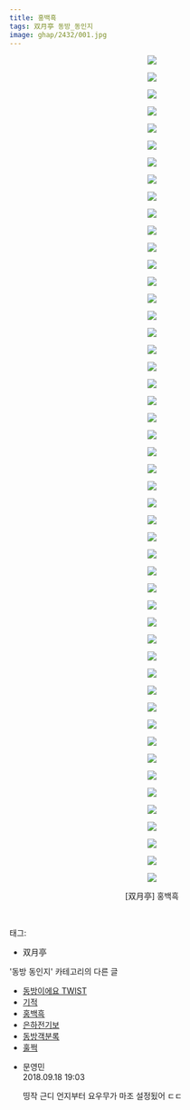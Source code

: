```yaml
---
title: 홍백흑
tags: 双月亭 동방_동인지
image: ghap/2432/001.jpg
---
```

<div class="article">
<p style="text-align: center; clear: none; float: none;"><img src="{{ site.nasurl }}/ghap/2432/001.jpg"/></p>
<p style="text-align: center; clear: none; float: none;"><img src="{{ site.nasurl }}/ghap/2432/002.jpg"/></p>
<p style="text-align: center; clear: none; float: none;"><img src="{{ site.nasurl }}/ghap/2432/003.jpg"/></p>
<p style="text-align: center; clear: none; float: none;"><img src="{{ site.nasurl }}/ghap/2432/004.jpg"/></p>
<p style="text-align: center; clear: none; float: none;"><img src="{{ site.nasurl }}/ghap/2432/005.jpg"/></p>
<p style="text-align: center; clear: none; float: none;"><img src="{{ site.nasurl }}/ghap/2432/006.jpg"/></p>
<p style="text-align: center; clear: none; float: none;"><img src="{{ site.nasurl }}/ghap/2432/007.jpg"/></p>
<p style="text-align: center; clear: none; float: none;"><img src="{{ site.nasurl }}/ghap/2432/008.jpg"/></p>
<p style="text-align: center; clear: none; float: none;"><img src="{{ site.nasurl }}/ghap/2432/009.jpg"/></p>
<p style="text-align: center; clear: none; float: none;"><img src="{{ site.nasurl }}/ghap/2432/010.jpg"/></p>
<p style="text-align: center; clear: none; float: none;"><img src="{{ site.nasurl }}/ghap/2432/011.jpg"/></p>
<p style="text-align: center; clear: none; float: none;"><img src="{{ site.nasurl }}/ghap/2432/012.jpg"/></p>
<p style="text-align: center; clear: none; float: none;"><img src="{{ site.nasurl }}/ghap/2432/013.jpg"/></p>
<p style="text-align: center; clear: none; float: none;"><img src="{{ site.nasurl }}/ghap/2432/014.jpg"/></p>
<p style="text-align: center; clear: none; float: none;"><img src="{{ site.nasurl }}/ghap/2432/015.jpg"/></p>
<p style="text-align: center; clear: none; float: none;"><img src="{{ site.nasurl }}/ghap/2432/016.jpg"/></p>
<p style="text-align: center; clear: none; float: none;"><img src="{{ site.nasurl }}/ghap/2432/017.jpg"/></p>
<p style="text-align: center; clear: none; float: none;"><img src="{{ site.nasurl }}/ghap/2432/018.jpg"/></p>
<p style="text-align: center; clear: none; float: none;"><img src="{{ site.nasurl }}/ghap/2432/019.jpg"/></p>
<p style="text-align: center; clear: none; float: none;"><img src="{{ site.nasurl }}/ghap/2432/020.jpg"/></p>
<p style="text-align: center; clear: none; float: none;"><img src="{{ site.nasurl }}/ghap/2432/021.jpg"/></p>
<p style="text-align: center; clear: none; float: none;"><img src="{{ site.nasurl }}/ghap/2432/022.jpg"/></p>
<p style="text-align: center; clear: none; float: none;"><img src="{{ site.nasurl }}/ghap/2432/023.jpg"/></p>
<p style="text-align: center; clear: none; float: none;"><img src="{{ site.nasurl }}/ghap/2432/024.jpg"/></p>
<p style="text-align: center; clear: none; float: none;"><img src="{{ site.nasurl }}/ghap/2432/025.jpg"/></p>
<p style="text-align: center; clear: none; float: none;"><img src="{{ site.nasurl }}/ghap/2432/026.jpg"/></p>
<p style="text-align: center; clear: none; float: none;"><img src="{{ site.nasurl }}/ghap/2432/027.jpg"/></p>
<p style="text-align: center; clear: none; float: none;"><img src="{{ site.nasurl }}/ghap/2432/028.jpg"/></p>
<p style="text-align: center; clear: none; float: none;"><img src="{{ site.nasurl }}/ghap/2432/029.jpg"/></p>
<p style="text-align: center; clear: none; float: none;"><img src="{{ site.nasurl }}/ghap/2432/030.jpg"/></p>
<p style="text-align: center; clear: none; float: none;"><img src="{{ site.nasurl }}/ghap/2432/031.jpg"/></p>
<p style="text-align: center; clear: none; float: none;"><img src="{{ site.nasurl }}/ghap/2432/032.jpg"/></p>
<p style="text-align: center; clear: none; float: none;"><img src="{{ site.nasurl }}/ghap/2432/033.jpg"/></p>
<p style="text-align: center; clear: none; float: none;"><img src="{{ site.nasurl }}/ghap/2432/034.jpg"/></p>
<p style="text-align: center; clear: none; float: none;"><img src="{{ site.nasurl }}/ghap/2432/035.jpg"/></p>
<p style="text-align: center; clear: none; float: none;"><img src="{{ site.nasurl }}/ghap/2432/036.jpg"/></p>
<p style="text-align: center; clear: none; float: none;"><img src="{{ site.nasurl }}/ghap/2432/037.jpg"/></p>
<p style="text-align: center; clear: none; float: none;"><img src="{{ site.nasurl }}/ghap/2432/038.jpg"/></p>
<p style="text-align: center; clear: none; float: none;"><img src="{{ site.nasurl }}/ghap/2432/039.jpg"/></p>
<p style="text-align: center; clear: none; float: none;"><img src="{{ site.nasurl }}/ghap/2432/040.jpg"/></p>
<p style="text-align: center; clear: none; float: none;"><img src="{{ site.nasurl }}/ghap/2432/041.jpg"/></p>
<p style="text-align: center; clear: none; float: none;"><img src="{{ site.nasurl }}/ghap/2432/042.jpg"/></p>
<p style="text-align: center; clear: none; float: none;"><img src="{{ site.nasurl }}/ghap/2432/043.jpg"/></p>
<p style="text-align: center; clear: none; float: none;"><img src="{{ site.nasurl }}/ghap/2432/044.jpg"/></p>
<p style="text-align: center; clear: none; float: none;"><img src="{{ site.nasurl }}/ghap/2432/045.jpg"/></p>
<p style="text-align: center; clear: none; float: none;"><img src="{{ site.nasurl }}/ghap/2432/046.jpg"/></p>
<p style="text-align: center; clear: none; float: none;"><img src="{{ site.nasurl }}/ghap/2432/047.jpg"/></p>
<p style="text-align: center; clear: none; float: none;"><img src="{{ site.nasurl }}/ghap/2432/048.jpg"/></p>
<p style="text-align: center; clear: none; float: none;"><img src="{{ site.nasurl }}/ghap/2432/049.jpg"/></p>
<p style="text-align: center; clear: none; float: none;">[双月亭] 홍백흑</p>
<p><br/></p>
</div><div class="tagTrail">
<p>태그: </p>
<ul>
<li>双月亭</li>
</ul>
</div><div class="another">
<p>'동방 동인지' 카테고리의 다른 글</p>
<ul>
<li><a href="/2016-10-04-ghap_2434">동방이에요 TWIST</a></li>
<li><a href="/2016-10-04-ghap_2433">기적</a></li>
<li><a href="/2016-10-04-ghap_2432">홍백흑</a></li>
<li><a href="/2016-10-04-ghap_2431">은하전기보</a></li>
<li><a href="/2016-10-04-ghap_2430">동방객분록</a></li>
<li><a href="/2016-10-03-ghap_2429">훌쩍</a></li>
</ul>
</div><div class="cb_module cb_fluid">
<div class="cb_wrt cb_profile">
<div class="comment">
<ul>
<li class="cb_thumb_off" id="comment15335225">
<div class="cb_comment_area">
<div class="cb_info_area">
<div class="cb_section">
<span class="cb_nick_name">문영민</span>
</div>
<div class="cb_section">
<span class="cb_date">2018.09.18 19:03 </span>
</div>
</div>
<div class="cb_dsc_comment">
<p class="cb_dsc">
											띵작 근디 언지부터 요우무가 마조 설정됬어 ㄷㄷ
										</p>
</div>
</div></li>
</ul>
</div>
</div><!-- commentList close -->
</div>